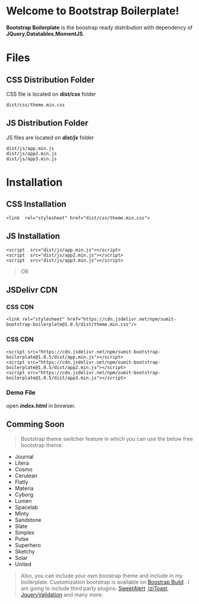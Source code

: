 # Welcome to Bootstrap Boilerplate!

 **Bootstrap Boilerplate** is the boostrap ready distribution with dependency of **JQuery**,**Datatables**,**MomentJS**.

# Files

## CSS Distribution Folder

CSS file is located on ***dist/css*** folder

    dist/css/theme.min.css

## JS Distribution Folder

JS files are located on ***dist/js*** folder

    dist/js/app.min.js
    dist/js/app2.min.js
    dist/js/app3.min.js

# Installation

## CSS Installation
    <link  rel="stylesheet" href="dist/css/theme.min.css">

## JS Installation
    <script  src="dist/js/app.min.js"></script>
    <script  src="dist/js/app2.min.js"></script>
    <script  src="dist/js/app3.min.js"></script>
> OR
## JSDelivr CDN
### CSS CDN
    <link rel="stylesheet" href="https://cdn.jsdelivr.net/npm/sumit-bootstrap-boilerplate@1.0.5/dist/theme.min.css"/>
### CSS CDN
    <script src="https://cdn.jsdelivr.net/npm/sumit-bootstrap-boilerplate@1.0.5/dist/app.min.js"></script>
    <script src="https://cdn.jsdelivr.net/npm/sumit-bootstrap-boilerplate@1.0.5/dist/app2.min.js"></script>
    <script src="https://cdn.jsdelivr.net/npm/sumit-bootstrap-boilerplate@1.0.5/dist/app3.min.js"></script>

### Demo File

open ***index.html*** in browser.

## Comming Soon
>Bootstrap theme switcher feature in which you can use the below free bootstrap theme:

 - Journal
 - Litera
 - Cosmo
 - Cerulean
 - Flatly
 - Materia
 - Cyborg
 - Lumen
 - Spacelab
 - Minty
 - Sandstone
 - Slate
 - Simplex
 - Pulse
 - Superhero
 - Sketchy
 - Solar
 - United

>Also, you can include your own boostrap theme and include in my boilerplate.
>Customization bootstrap is available on [Boostrap Build](https://bootstrap.build/themes) .
>I am going to include third party plugins: [SweetAlert](https://sweetalert2.github.io/) ,[IziToast](http://izitoast.marcelodolza.com/), [JqueryValidation](https://jqueryvalidation.org) and many more.